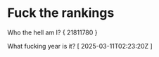 # Fuck the rankings

Who the hell am I?
{ 21811780 }

What fucking year is it?
[ 2025-03-11T02:23:20Z ]
